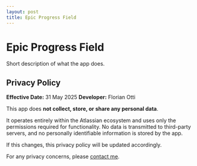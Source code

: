 ```yaml
---
layout: post
title: Epic Progress Field
---
```


# Epic Progress Field

Short description of what the app does.

## Privacy Policy

**Effective Date:** 31 May 2025 
**Developer:** Florian Otti

This app does **not collect, store, or share any personal data**.

It operates entirely within the Atlassian ecosystem and uses only the permissions required for functionality. No data is transmitted to third-party servers, and no personally identifiable information is stored by the app.

If this changes, this privacy policy will be updated accordingly.

For any privacy concerns, please [contact me](mailto:otti.f.software@gmail.com).

